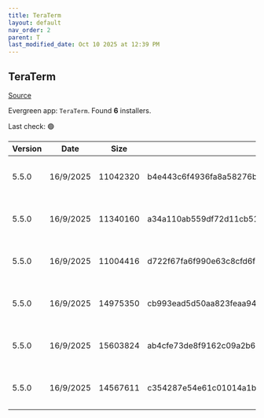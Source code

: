 ```yaml
---
title: TeraTerm
layout: default
nav_order: 2
parent: T
last_modified_date: Oct 10 2025 at 12:39 PM
---
```


## TeraTerm

[Source](https://teratermproject.github.io/index-en.html)

Evergreen app: `TeraTerm`. Found **6** installers.

Last check: 🟢

| Version | Date      | Size     | Sha256                                                           | Architecture | InstallerType | Type | URI                                                                                                                                                                                            |
| ------- | --------- | -------- | ---------------------------------------------------------------- | ------------ | ------------- | ---- | ---------------------------------------------------------------------------------------------------------------------------------------------------------------------------------------------- |
| 5.5.0   | 16/9/2025 | 11042320 | b4e443c6f4936fa8a58276b784ab5c3c8f459f12d21da83be1ce501090ff8e34 | ARM64        | Default       | exe  | [https://github.com/TeraTermProject/teraterm/releases/download/v5.5.0/teraterm-5.5.0-arm64.exe](https://github.com/TeraTermProject/teraterm/releases/download/v5.5.0/teraterm-5.5.0-arm64.exe) |
| 5.5.0   | 16/9/2025 | 11340160 | a34a110ab559df72d11cb51701dae1ebd32e4c3c8e7a4a868fc1b13f0a6b4c84 | x64          | Default       | exe  | [https://github.com/TeraTermProject/teraterm/releases/download/v5.5.0/teraterm-5.5.0-x64.exe](https://github.com/TeraTermProject/teraterm/releases/download/v5.5.0/teraterm-5.5.0-x64.exe)     |
| 5.5.0   | 16/9/2025 | 11004416 | d722f67fa6f990e63c8cfd6f411c21b36364c5a9ba8a593f796b9153973f2c68 | x86          | Default       | exe  | [https://github.com/TeraTermProject/teraterm/releases/download/v5.5.0/teraterm-5.5.0-x86.exe](https://github.com/TeraTermProject/teraterm/releases/download/v5.5.0/teraterm-5.5.0-x86.exe)     |
| 5.5.0   | 16/9/2025 | 14975350 | cb993ead5d50aa823feaa9485556f3d47ae07daafda4f95f50f324872277a200 | ARM64        | Default       | zip  | [https://github.com/TeraTermProject/teraterm/releases/download/v5.5.0/teraterm-5.5.0-arm64.zip](https://github.com/TeraTermProject/teraterm/releases/download/v5.5.0/teraterm-5.5.0-arm64.zip) |
| 5.5.0   | 16/9/2025 | 15603824 | ab4cfe73de8f9162c09a2b6ce41da57d63c9a6a41d669baef6b60fd61f77d82a | x64          | Default       | zip  | [https://github.com/TeraTermProject/teraterm/releases/download/v5.5.0/teraterm-5.5.0-x64.zip](https://github.com/TeraTermProject/teraterm/releases/download/v5.5.0/teraterm-5.5.0-x64.zip)     |
| 5.5.0   | 16/9/2025 | 14567611 | c354287e54e61c01014a1bfad7e936881af5c75c0e88571f6449592f6f84e5d0 | x86          | Default       | zip  | [https://github.com/TeraTermProject/teraterm/releases/download/v5.5.0/teraterm-5.5.0-x86.zip](https://github.com/TeraTermProject/teraterm/releases/download/v5.5.0/teraterm-5.5.0-x86.zip)     |
